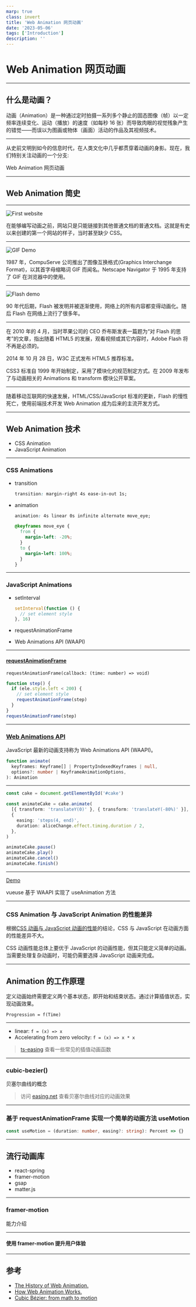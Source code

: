 ```yaml
---
marp: true
class: invert
title: 'Web Animation 网页动画'
date: '2023-05-06'
tags: ['Introduction']
description: ''
---
```


# Web Animation 网页动画

---

## 什么是动画？

动画（Animation）是一种通过定时拍摄一系列多个静止的固态图像（帧）以一定频率连续变化、运动（播放）的速度（如每秒 16 张）而导致肉眼的视觉残象产生的错觉——而误以为图画或物体（画面）活动的作品及其视频技术。

---

从史前文明到如今的信息时代，在人类文化中几乎都贯穿着动画的身影。现在，我们特别关注动画的一个分支:

Web Animation 网页动画

---

## Web Animation 简史

---

![First website](https://miro.medium.com/v2/resize:fit:1400/format:webp/1*ejhnnrSPdNcBLSQncuzrrw.png)

在能够编写动画之前，网站只是只能链接到其他普通文档的普通文档。这就是有史以来创建的第一个网站的样子，当时甚至缺少 CSS。

---

![GIF Demo](https://miro.medium.com/v2/resize:fit:964/1*Ry53XOSQR16hQtKbr5hC1w.gif)

1987 年，CompuServe 公司推出了图像互换格式(Graphics Interchange Format)，以其首字母缩略词 GIF 而闻名。Netscape Navigator 于 1995 年支持了 GIF 在浏览器中的使用。

---

![Flash demo](https://s3.ifanr.com/wp-content/uploads/2017/08/xiaoxaio.gif)

90 年代后期，Flash 被发明并被逐渐使用，网络上的所有内容都变得动画化。随后 Flash 在网络上流行了很多年。

---

在 2010 年的 4 月，当时苹果公司的 CEO 乔布斯发表一篇题为“对 Flash 的思考”的文章，指出随着 HTML5 的发展，观看视频或其它内容时，Adobe Flash 将不再是必须的。

2014 年 10 月 28 日，W3C 正式发布 HTML5 推荐标准。

CSS3 标准自 1999 年开始制定，采用了模块化的规范制定方式。在 2009 年发布了与动画相关的 Animations 和 transform 模块公开草案。

---

随着移动互联网的快速发展，HTML/CSS/JavaScript 标准的更新，Flash 的慢性死亡，使用前端技术开发 Web Animation 成为后来的主流开发方式。

---

## Web Animation 技术

- CSS Animation
- JavaScript Animation

---

### CSS Animations

- transition

  ```css
  transition: margin-right 4s ease-in-out 1s;
  ```

- animation

  ```css
  animation: 4s linear 0s infinite alternate move_eye;

  @keyframes move_eye {
    from {
      margin-left: -20%;
    }
    to {
      margin-left: 100%;
    }
  }
  ```

---

### JavaScript Animations

- setInterval

  ```js
  setInterval(function () {
    // set element style
  }, 16)
  ```

- requestAnimationFrame
- Web Animations API (WAAPI)

---

#### [requestAnimationFrame](https://developer.mozilla.org/zh-CN/docs/Web/API/window/requestAnimationFrame)

`requestAnimationFrame(callback: (time: number) => void)`

```js
function step() {
  if (ele.style.left < 200) {
    // set element style
    requestAnimationFrame(step)
  }
}
requestAnimationFrame(step)
```

<!-- 该方法需要传入 callback 作为参数，该回调函数会在浏览器下一次重绘之前执行。这个 API 在 2012 年之后主流浏览器已基本支持。 -->

---

### [Web Animations API](https://developer.mozilla.org/zh-CN/docs/Web/API/Web_Animations_API)

JavaScript 最新的动画支持称为 Web Animations API (WAAPI)。

```ts
function animate(
  keyframes: Keyframe[] | PropertyIndexedKeyframes | null,
  options?: number | KeyframeAnimationOptions,
): Animation
```

<!-- 接受 2 个参数，第一个是关键帧定义，第二个是一些自定义配置。

返回值为 Animation 实例，提供 pause, play, reverse 等方法从而达到控制动画的能力。 -->

---

```ts
const cake = document.getElementById('#cake')

const animateCake = cake.animate(
  [{ transform: 'translateY(0)' }, { transform: 'translateY(-80%)' }],
  {
    easing: 'steps(4, end)',
    duration: aliceChange.effect.timing.duration / 2,
  },
)

animateCake.pause()
animateCake.play()
animateCake.cancel()
animateCake.finish()
```

---

[Demo](https://vueuse.org/core/useAnimate/)

vueuse 基于 WAAPI 实现了 useAnimation 方法

---

### CSS Animation 与 JavaScript Animation 的性能差异

根据[CSS 动画与 JavaScript 动画的性能](https://developer.mozilla.org/zh-CN/docs/Web/Performance/CSS_JavaScript_animation_performance)的结论，CSS 与 JavaScript 在动画方面的性能差异不大。

CSS 动画性能总体上要优于 JavaScript 的动画性能，但其只能定义简单的动画。当需要处理复杂动画时，可能仍需要选择 JavaScript 动画来完成。

---

## Animation 的工作原理

定义动画始终需要定义两个基本状态，即开始和结束状态。通过计算插值状态，实现动画效果。

`Progression = f(Time)`

<!-- Time 为从 0 到 1 匀速变化的时间状态，根据时间状态计算动画的完成比例 Progression。 -->

---

- linear: `f = (x) => x`
- Accelerating from zero velocity: `f = (x) => x * x`

> [ts-easing](https://github.com/streamich/ts-easing/blob/master/src/index.ts) 查看一些常见的插值动画函数

---

### cubic-bezier()

贝塞尔曲线的概念

> 访问 [easing.net](https://easings.net/zh-cn#) 查看贝塞尔曲线对应的动画效果

---

### 基于 requestAnimationFrame 实现一个简单的动画方法 useMotion

```ts
const useMotion = (duration: number, easing?: string): Percent => {}
```

---

## 流行动画库

- react-spring
- framer-motion
- gsap
- matter.js

<!-- 主要介绍一下 framer-motion -->

---

### framer-motion

能力介绍

---

#### 使用 framer-motion 提升用户体验

---

## 参考

- [The History of Web Animation.](https://medium.com/@milberferreira/the-history-of-web-animation-63b106c97fdf)
- [How Web Animation Works.](https://medium.com/@milberferreira/how-web-animation-works-e133e486d013)
- [Cubic Bézier: from math to motion](https://blog.maximeheckel.com/posts/cubic-bezier-from-math-to-motion/)
